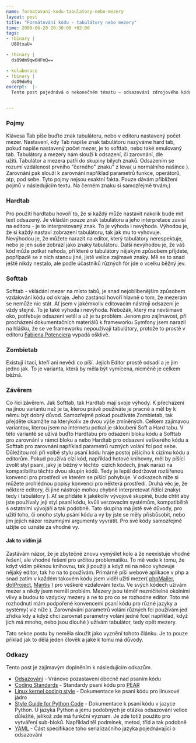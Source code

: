 ```yaml
--- 
name: formatovani-kodu-tabulatory-nebo-mezery
layout: post
title: "Formátování kódu - tabulátory nebo mezery"
time: 2009-06-20 20:30:00 +02:00
tags: 
- !binary |
  U8OtxaU=

- !binary |
  dsO9dm9qw6HFmQ==

- kolaborace
- !binary |
  dsO9dm9q
excerpt:  |-
  Tento post pojednává o nekonečném tématu – odsazování zdrojového kódu při psaní. Psát kód jenom podle  svého přesvědčení mi přijde naprosto zcestné a proto jsem si vzal na pomoc ten Internet, když vo ňom všichni tak básněj. Post je tedy spíše souhrnem informací a názorů, které jsem našel, občasně doplněný názory mými.


---
```

### Pojmy

Klávesa Tab píše buďto znak tabulátoru, nebo v editoru nastavený počet mezer. Nastavení, kdy Tab napíše znak tabulátoru nazýváme hard tab, pokud napíše nastavený počet mezer, je to softtab, nebo také emulovaný tab. Tabulátory a mezery nám slouží k odsazení, či zarovnání, dle užití. Tabulátor a mezera patří do skupiny bílých znaků. Odsazením se rozumí vzdálenost prvního "černého" znaku" z leva( u normálního našince ). Zarovnání pak slouží k zarovnání například parametrů funkce, operátorů, atp, pod sebe.  Tyto pojmy nejsou exaktní fakta. Pouze dávám přiblížení pojmů v následujícím textu. Na černém znaku si samozřejmě trvám;)

### Hardtab

Pro použití hardtabu hovoří to, že si každý může nastavit nakolik bude mít text odsazený. Je vkládán pouze znak tabulátoru a jeho interpretace zavisí na editoru - je to interpretovaný znak. To je výhoda i nevýhoda. Výhodou je, že si každý nastaví zobrazení tabulátoru, tak jak mu to vyhovuje. Nevýhodou je, že můžete narazit na editor, který tabulátory nerespektuje, nebo je jen suše zobrazí jako znaky tabulátoru. Další nevýhodou je, že váš kód může potkat nehoda, při které o tabulátory nějakým způsobem příjdete, popřípadě se z nich stanou jiné, jistě velice zajímavé znaky. Mě se to snad ještě nikdy nestalo, ale podle účastníků různých fór jde o vcelku běžný jev.

### Softtab

Softtab - vkládání mezer na místo tabů, je snad nejoblíbenějším způsobem vzdalování kódu od okraje. Jeho zastánci hovoří hlavně o tom, že mezerám se nemůže nic stát. Ať jsem v jakémkoliv editovacím nástroji odsazení je vždy stejné. To je také výhoda i nevýhoda. Nebožák, který ma nevšímavé oko, potřebuje odsazení vetší a už je tu problém. Jenom pro zajímavost, při procházení dokumentačních materiálů k frameworku Symfony jsem narazil na hlášku, že se ve frameworku nepoužívají tabulátory, protože to prostě v editoru <a href="http://fabien.potencier.org/">Fabiena Potenciera</a> vypadá ošklivě.

### Zombietab

Existují i tací, kteří ani nevědí co píší. Jejich Editor prostě odsadí a je jim jedno jak. To je varianta, která by měla být vymícena, nicméně je celkem běžná.

### Závěrem

Co říci závěrem. Jak Softtab, tak Hardtab mají svoje výhody. K přecházení na jinou variantu než je ta, kterou právě používáte je pracné a měl by k němu být dobrý důvod. Samozřejmě pokud používáte Zombietab, tak přejděte okamžíte na kterýkoliv ze dvou výše zmíněných. Celkem zajímavou variantou, kterou jsem na internetu potkal je skloubení Soft a Hard tabu. V této variantě se užívá buďto Hardtabu pro odsazení bloku kódu a Softtab pro zarovnání v rámci bloku a nebo Hardtab pro odsazení veškerého kódu a Softtab pro zarovnání například parametrů ruzných volání fcí pod sebe. Důležitou roli při volbě stylu psaní kódu hraje postoj píšícího k cizímu kódu a editorům. Pokud používá cízí kód, například hotové knihovny, měl by píšící zvolit styl psaní, jaký je běžný v těchto  cizích kódech, jinak narazí na kompatibilitu těchto dvou skupin kódů. Tedy je lepší dodržovat rozšířenou konvenci pro prostředí ve kterém se píšící pohybuje. V odkazech níže si můžete prohlédnou popisy konvencí pro některá prostředí. Druhá věc je, že některé editory, či jiné nástroje mohou chybně interpretovat řídící znaky( tedy i tabulátory ). Ať se přidáte k jakékoliv vývojové skupině, bude chtít aby jste používaly její styl psaní kódu, kvůli verzovacím systémům, kompatibilitě s ostatními vývojáří a tak podobně. Tato skupina má jistě své důvody, pro užití toho, či onoho stylu psání kódu a vy by jste se měly přisbůsobit, nebo jim jejich názor rozumnými argumenty vyvrátit. Pro své kódy samozřejmě užijte co uznáte za vhodné vy.

#### Jak to vidím já

Zastávám názor, že je zbytečné znovu vymýšlet kolo a že neexistuje vhodné řešení, ale vhodné řešení pro určitou problematiku. To mě vede k tomu, že když vidím pěknou knihovnu, tak ji použiji a když mi na něco vyhovuje nějaký editor, tak ho na to používám. Primárně píši webové aplikace v php a snad zatím v každém takovém kódu jsem viděl užití mezer( <a href="http://phpmailer.svn.sourceforge.net/viewvc/phpmailer/">phpMailer</a>, <a href="http://dotproject.svn.sourceforge.net/viewvc/dotproject/">dotProject</a>, <a href="http://www.mantisbt.org/bugs/plugin.php?page=Source/list&amp;id=7">Mantis</a> ) pro veškeré vzdalování textu. Ve svých kódech užívám mezer a nikdy jsem neměl problém. Mezery jsou téměř nezničitelné okolními vlivy a budou to vzdycky mezery a ne to pro co se rozhodne editor. Toto mé rozhodnutí mám podpořené konvencemi psaní kódu pro různé jazyky a systémy( viz níže ). Zarovnávání parametrů volání různých fcí používám jed zřidka kdy a když chci zarovnat parametry volání jedné fce( například, když jich má mnoho, nebo jsou dlouhé ) užívám tabulátor, tedy opět mezery.

Tato sekce postu by neměla sloužit jako vyznění tohoto článku. Je to pouze příklad jak to dělá jeden člověk a jaké k tomu má důvody.

### Odkazy

Tento post je zajímavým doplněním k následujícím odkazům.

- [Odsazování](http://php.vrana.cz/odsazovani.php) - Vránovo pozastavení obecně nad psaním kódu
- [Coding Standards](http://pear.php.net/manual/en/standards.php) - Standardy psaní kódu pro <abbr title="PHP Extension and Application Repository">PEAR</abbr>
- [Linux kernel coding style](http://www.kernel.org/doc/Documentation/CodingStyle) - Dokumentace ke psaní kódu pro linuxové jádro
- [Style Guide for Python Code](http://www.python.org/dev/peps/pep-0008/) - Dokumentace k psaní kódu v jazyce Python. U jazyka Python a jemu podobných je otázka odsazování velice důležité, jelikož zde má funkční význam. Je zde totiž použito pro vytváření sub-bloků. Například těl podmínek, metod, tříd a tak podobně
- [YAML](http://www.yaml.org/spec/current.html#id2519916) - Část specifikace toho serializačního jazyka pojednávající o odsazování

